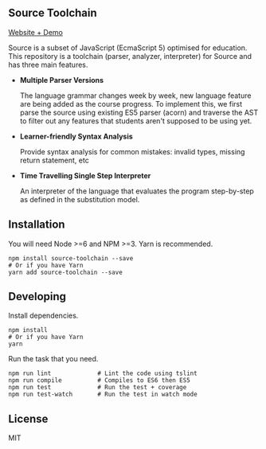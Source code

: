 Source Toolchain
-------------------

[Website + Demo](https://evansb.github.io/source-toolchain)

Source is a subset of JavaScript (EcmaScript 5) optimised for education.
This repository is a toolchain (parser, analyzer, interpreter) for Source
and has three main features.

  - **Multiple Parser Versions**

    The language grammar changes week by week, new language feature are being added as
    the course progress.
    To implement this, we first parse the source using existing ES5 parser (acorn)
    and traverse the AST to filter out any features that students aren't supposed
    to be using yet.

  - **Learner-friendly Syntax Analysis**

    Provide syntax analysis for common mistakes: invalid types, missing return
    statement, etc

  - **Time Travelling Single Step Interpreter**

    An interpreter of the language that evaluates the program step-by-step
    as defined in the substitution model.

## Installation

You will need Node >=6 and NPM >=3. Yarn is recommended.

```
npm install source-toolchain --save
# Or if you have Yarn
yarn add source-toolchain --save
```

## Developing

Install dependencies.
```
npm install 
# Or if you have Yarn
yarn 
```

Run the task that you need.

```
npm run lint             # Lint the code using tslint
npm run compile          # Compiles to ES6 then ES5
npm run test             # Run the test + coverage
npm run test-watch       # Run the test in watch mode
```

## License
MIT
